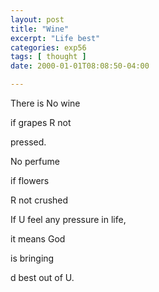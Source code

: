 ```yaml
---
layout: post
title: "Wine"
excerpt: "Life best"
categories: exp56
tags: [ thought ]
date: 2000-01-01T08:08:50-04:00

---
```


There is No wine

if grapes R not

pressed.

No perfume

if flowers

R not crushed


If U feel any pressure in life,

it means God

is bringing

d best out of U.
